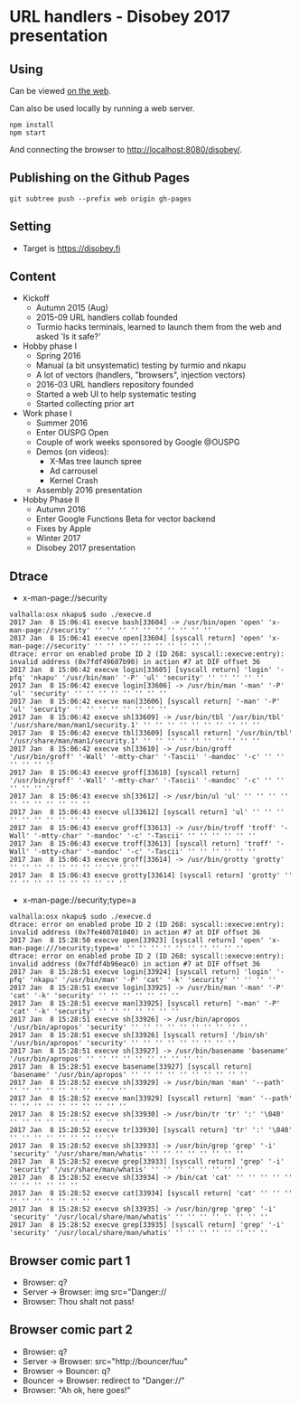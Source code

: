 # URL handlers - Disobey 2017 presentation

## Using

Can be viewed [on the web](http://hack.urlhandlers.info/disobey/).

Can also be used locally by running a web server.

```console
npm install
npm start
```

And connecting the browser to <http://localhost:8080/disobey/>.

## Publishing on the Github Pages

```console
git subtree push --prefix web origin gh-pages
```

## Setting

* Target is <https://disobey.fi>

## Content

* Kickoff
  * Autumn 2015 (Aug)
  * 2015-09 URL handlers collab founded
  * Turmio hacks terminals, learned to launch them from the
    web and asked 'Is it safe?'
* Hobby phase I
  * Spring 2016
  * Manual (a bit unsystematic) testing by turmio and nkapu
  * A lot of vectors (handlers, "browsers", injection vectors)
  * 2016-03 URL handlers repository founded
  * Started a web UI to help systematic testing
  * Started collecting prior art
* Work phase I
  * Summer 2016
  * Enter OUSPG Open
  * Couple of work weeks sponsored by Google @OUSPG
  * Demos (on videos):
    * X-Mas tree launch spree
    * Ad carrousel
    * Kernel Crash
  * Assembly 2016 presentation
* Hobby Phase II
  * Autumn 2016
  * Enter Google Functions Beta for vector backend
  * Fixes by Apple
  * Winter 2017
  * Disobey 2017 presentation

## Dtrace

* x-man-page://security

<!-- markdownlint-disable MD013 -->

```console
valhalla:osx nkapu$ sudo ./execve.d
2017 Jan  8 15:06:41 execve bash[33604] -> /usr/bin/open 'open' 'x-man-page://security' '' '' '' '' '' '' '' '' '' ''
2017 Jan  8 15:06:41 execve open[33604] [syscall return] 'open' 'x-man-page://security' '' '' '' '' '' '' '' '' '' ''
dtrace: error on enabled probe ID 2 (ID 268: syscall::execve:entry): invalid address (0x7fdf49687b90) in action #7 at DIF offset 36
2017 Jan  8 15:06:42 execve login[33605] [syscall return] 'login' '-pfq' 'nkapu' '/usr/bin/man' '-P' 'ul' 'security' '' '' '' '' ''
2017 Jan  8 15:06:42 execve login[33606] -> /usr/bin/man '-man' '-P' 'ul' 'security' '' '' '' '' '' '' '' ''
2017 Jan  8 15:06:42 execve man[33606] [syscall return] '-man' '-P' 'ul' 'security' '' '' '' '' '' '' '' ''
2017 Jan  8 15:06:42 execve sh[33609] -> /usr/bin/tbl '/usr/bin/tbl' '/usr/share/man/man1/security.1' '' '' '' '' '' '' '' '' '' ''
2017 Jan  8 15:06:42 execve tbl[33609] [syscall return] '/usr/bin/tbl' '/usr/share/man/man1/security.1' '' '' '' '' '' '' '' '' '' ''
2017 Jan  8 15:06:42 execve sh[33610] -> /usr/bin/groff '/usr/bin/groff' '-Wall' '-mtty-char' '-Tascii' '-mandoc' '-c' '' '' '' '' '' ''
2017 Jan  8 15:06:43 execve groff[33610] [syscall return] '/usr/bin/groff' '-Wall' '-mtty-char' '-Tascii' '-mandoc' '-c' '' '' '' '' '' ''
2017 Jan  8 15:06:43 execve sh[33612] -> /usr/bin/ul 'ul' '' '' '' '' '' '' '' '' '' '' ''
2017 Jan  8 15:06:43 execve ul[33612] [syscall return] 'ul' '' '' '' '' '' '' '' '' '' '' ''
2017 Jan  8 15:06:43 execve groff[33613] -> /usr/bin/troff 'troff' '-Wall' '-mtty-char' '-mandoc' '-c' '-Tascii' '' '' '' '' '' ''
2017 Jan  8 15:06:43 execve troff[33613] [syscall return] 'troff' '-Wall' '-mtty-char' '-mandoc' '-c' '-Tascii' '' '' '' '' '' ''
2017 Jan  8 15:06:43 execve groff[33614] -> /usr/bin/grotty 'grotty' '' '' '' '' '' '' '' '' '' '' ''
2017 Jan  8 15:06:43 execve grotty[33614] [syscall return] 'grotty' '' '' '' '' '' '' '' '' '' '' ''
```

<!-- markdownlint-enable MD013 -->

* x-man-page://security;type=a

<!-- markdownlint-disable MD013 -->

```console
valhalla:osx nkapu$ sudo ./execve.d
dtrace: error on enabled probe ID 2 (ID 268: syscall::execve:entry): invalid address (0x7fe460701040) in action #7 at DIF offset 36
2017 Jan  8 15:28:50 execve open[33923] [syscall return] 'open' 'x-man-page:///security;type=a' '' '' '' '' '' '' '' '' '' ''
dtrace: error on enabled probe ID 2 (ID 268: syscall::execve:entry): invalid address (0x7fdf4b96eac0) in action #7 at DIF offset 36
2017 Jan  8 15:28:51 execve login[33924] [syscall return] 'login' '-pfq' 'nkapu' '/usr/bin/man' '-P' 'cat' '-k' 'security' '' '' '' ''
2017 Jan  8 15:28:51 execve login[33925] -> /usr/bin/man '-man' '-P' 'cat' '-k' 'security' '' '' '' '' '' '' ''
2017 Jan  8 15:28:51 execve man[33925] [syscall return] '-man' '-P' 'cat' '-k' 'security' '' '' '' '' '' '' ''
2017 Jan  8 15:28:51 execve sh[33926] -> /usr/bin/apropos '/usr/bin/apropos' 'security' '' '' '' '' '' '' '' '' '' ''
2017 Jan  8 15:28:51 execve sh[33926] [syscall return] '/bin/sh' '/usr/bin/apropos' 'security' '' '' '' '' '' '' '' '' ''
2017 Jan  8 15:28:51 execve sh[33927] -> /usr/bin/basename 'basename' '/usr/bin/apropos' '' '' '' '' '' '' '' '' '' ''
2017 Jan  8 15:28:51 execve basename[33927] [syscall return] 'basename' '/usr/bin/apropos' '' '' '' '' '' '' '' '' '' ''
2017 Jan  8 15:28:52 execve sh[33929] -> /usr/bin/man 'man' '--path' '' '' '' '' '' '' '' '' '' ''
2017 Jan  8 15:28:52 execve man[33929] [syscall return] 'man' '--path' '' '' '' '' '' '' '' '' '' ''
2017 Jan  8 15:28:52 execve sh[33930] -> /usr/bin/tr 'tr' ':' '\040' '' '' '' '' '' '' '' '' ''
2017 Jan  8 15:28:52 execve tr[33930] [syscall return] 'tr' ':' '\040' '' '' '' '' '' '' '' '' ''
2017 Jan  8 15:28:52 execve sh[33933] -> /usr/bin/grep 'grep' '-i' 'security' '/usr/share/man/whatis' '' '' '' '' '' '' '' ''
2017 Jan  8 15:28:52 execve grep[33933] [syscall return] 'grep' '-i' 'security' '/usr/share/man/whatis' '' '' '' '' '' '' '' ''
2017 Jan  8 15:28:52 execve sh[33934] -> /bin/cat 'cat' '' '' '' '' '' '' '' '' '' '' ''
2017 Jan  8 15:28:52 execve cat[33934] [syscall return] 'cat' '' '' '' '' '' '' '' '' '' '' ''
2017 Jan  8 15:28:52 execve sh[33935] -> /usr/bin/grep 'grep' '-i' 'security' '/usr/local/share/man/whatis' '' '' '' '' '' '' '' ''
2017 Jan  8 15:28:52 execve grep[33935] [syscall return] 'grep' '-i' 'security' '/usr/local/share/man/whatis' '' '' '' '' '' '' '' ''
```

<!-- markdownlint-enable MD013 -->

## Browser comic part 1

* Browser: q?
* Server -> Browser: img src="Danger://
* Browser: Thou shalt not pass!

## Browser comic part 2

* Browser: q?
* Server -> Browser: src="http://bouncer/fuu"
* Browser -> Bouncer: q?
* Bouncer -> Browser: redirect to "Danger://"
* Browser: "Ah ok, here goes!"
